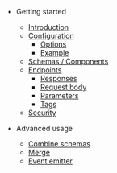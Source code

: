 - Getting started

  - [Introduction](README.md)
  - [Configuration](configuration.md?id=configuration)
    - [Options](configuration.md?id=configuration)
    - [Example](configuration.md?id=full-example)
  - [Schemas / Components](components.md)
  - [Endpoints](responses.md)
    - [Responses](responses.md)
    - [Request body](requestBody.md)
    - [Parameters](parameters.md)
    - [Tags](tags.md)
  - [Security](security.md)

- Advanced usage

  - [Combine schemas](combineSchemas.md)
  - [Merge](merge.md)
  - [Event emitter](eventEmitter.md)